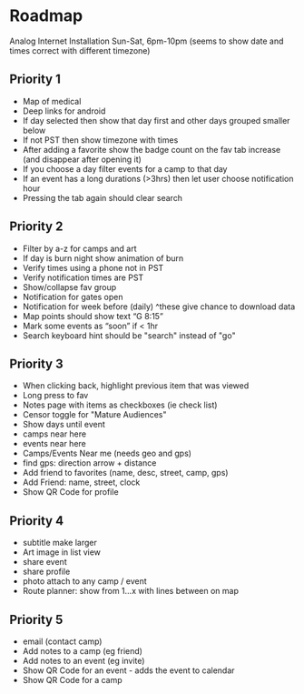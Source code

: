 # Roadmap

Analog Internet Installation
Sun-Sat, 6pm-10pm (seems to show date and times correct with different timezone)

## Priority 1
- Map of medical
- Deep links for android
- If day selected then show that day first and other days grouped smaller below
- If not PST then show timezone with times
- After adding a favorite show the badge count on the fav tab increase (and disappear after opening it)
- If you choose a day filter events for a camp to that day
- If an event has a long durations (>3hrs) then let user choose notification hour
- Pressing the tab again should clear search

## Priority 2
- Filter by a-z for camps and art
- If day is burn night show animation of burn
- Verify times using a phone not in PST
- Verify notification times are PST
- Show/collapse fav group
- Notification for gates open
- Notification for week before (daily) ^these give chance to download data
- Map points should show text “G 8:15”
- Mark some events as “soon” if < 1hr
- Search keyboard hint should be "search" instead of "go"

## Priority 3
- When clicking back, highlight previous item that was viewed
- Long press to fav
- Notes page with items as checkboxes (ie check list)
- Censor toggle for "Mature Audiences"
- Show days until event
- camps near here
- events near here
- Camps/Events Near me (needs geo and gps)
- find gps: direction arrow + distance
- Add friend to favorites (name, desc, street, camp, gps)
- Add Friend: name, street, clock
- Show QR Code for profile

## Priority 4
- subtitle make larger
- Art image in list view
- share event
- share profile
- photo attach to any camp / event
- Route planner: show from 1...x with lines between on map

## Priority 5
- email (contact camp)
- Add notes to a camp (eg friend)
- Add notes to an event (eg invite)
- Show QR Code for an event - adds the event to calendar
- Show QR Code for a camp